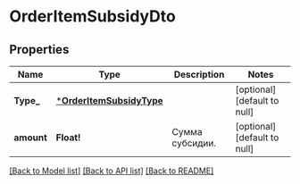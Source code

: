# OrderItemSubsidyDto

## Properties
Name | Type | Description | Notes
------------ | ------------- | ------------- | -------------
**Type_** | [***OrderItemSubsidyType**](OrderItemSubsidyType.md) |  | [optional] [default to null]
**amount** | **Float!** | Сумма субсидии. | [optional] [default to null]

[[Back to Model list]](../README.md#documentation-for-models) [[Back to API list]](../README.md#documentation-for-api-endpoints) [[Back to README]](../README.md)


